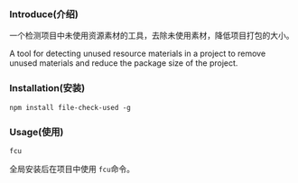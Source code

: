 ### Introduce(介绍)

一个检测项目中未使用资源素材的工具，去除未使用素材，降低项目打包的大小。

A tool for detecting unused resource materials in a project to remove unused materials and reduce the package size of the project.

### Installation(安装)

```
npm install file-check-used -g
```

### Usage(使用)

```
fcu
```

全局安装后在项目中使用 `fcu`命令。

